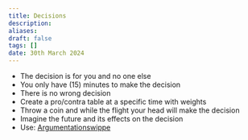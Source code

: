 ```yaml
---
title: Decisions
description: 
aliases: 
draft: false
tags: []
date: 30th March 2024
---
```

- The decision is for you and no one else
- You only have (15) minutes to make the decision
- There is no wrong decision
- Create a pro/contra table at a specific time with weights
- Throw a coin and while the flight your head will make the decision
- Imagine the future and its effects on the decision
- Use: [Argumentationswippe](https://argumentationswippe.de/#)